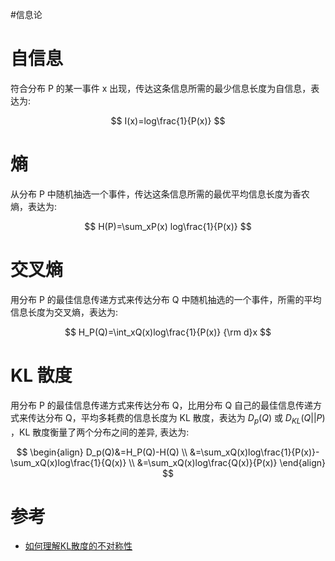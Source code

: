 #信息论

# 自信息

符合分布 P 的某一事件 x 出现，传达这条信息所需的最少信息长度为自信息，表达为:

$$
I(x)=log\frac{1}{P(x)}
$$

# 熵

从分布 P 中随机抽选一个事件，传达这条信息所需的最优平均信息长度为香农熵，表达为:

$$
H(P)=\sum_xP(x) log\frac{1}{P(x)}
$$

# 交叉熵

用分布 P 的最佳信息传递方式来传达分布 Q 中随机抽选的一个事件，所需的平均信息长度为交叉熵，表达为:

$$
H_P(Q)=\int_xQ(x)log\frac{1}{P(x)} {\rm d}x
$$

# KL 散度

用分布 P 的最佳信息传递方式来传达分布 Q，比用分布 Q 自己的最佳信息传递方式来传达分布 Q，平均多耗费的信息长度为 KL 散度，表达为 $D_p(Q)$ 或 $D_{KL}(Q||P)$ ，KL 散度衡量了两个分布之间的差异, 表达为:

$$
\begin{align}
D_p(Q)&=H_P(Q)-H(Q) \\
&=\sum_xQ(x)log\frac{1}{P(x)}-\sum_xQ(x)log\frac{1}{Q(x)} \\
&=\sum_xQ(x)log\frac{Q(x)}{P(x)}
\end{align}
$$

# 参考
- [如何理解KL散度的不对称性](https://www.jiqizhixin.com/articles/0224)